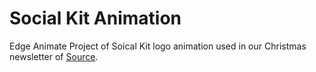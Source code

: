 Social Kit Animation
===================

Edge Animate Project of Soical Kit logo animation used in our Christmas newsletter of [Source](https://madebysource.com/).
